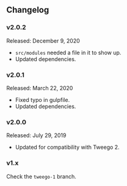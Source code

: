 ## Changelog

### v2.0.2

Released: December 9, 2020

- `src/modules` needed a file in it to show up.
- Updated dependencies.

### v2.0.1

Released: March 22, 2020

- Fixed typo in gulpfile.
- Updated dependencies.

### v2.0.0

Released: July 29, 2019

- Updated for compatibility with Tweego 2.

### v1.x

Check the `tweego-1` branch.